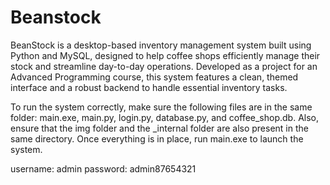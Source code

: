 # Beanstock
BeanStock is a desktop-based inventory management system built using Python and MySQL, designed to help coffee shops efficiently manage their stock and streamline day-to-day operations. Developed as a project for an Advanced Programming course, this system features a clean, themed interface and a robust backend to handle essential inventory tasks.

To run the system correctly, make sure the following files are in the same folder: main.exe, main.py, login.py, database.py, and coffee_shop.db. Also, ensure that the img folder and the _internal folder are also present in the same directory. Once everything is in place, run main.exe to launch the system.  

username: admin 
password: admin87654321
